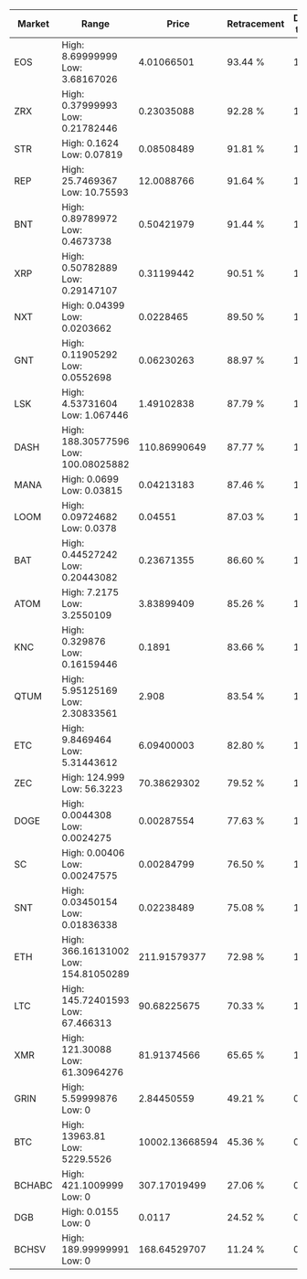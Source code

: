 | Market | Range | Price| Retracement | Doubles to 50% |
| --- | --- | --- | --- | --- |
| EOS | High: 8.69999999<br />Low: 3.68167026 | 4.01066501 | 93.44 % | 1.54 |
| ZRX | High: 0.37999993<br />Low: 0.21782446 | 0.23035088 | 92.28 % | 1.30 |
| STR | High: 0.1624<br />Low: 0.07819 | 0.08508489 | 91.81 % | 1.41 |
| REP | High: 25.7469367<br />Low: 10.75593 | 12.0088766 | 91.64 % | 1.52 |
| BNT | High: 0.89789972<br />Low: 0.4673738 | 0.50421979 | 91.44 % | 1.35 |
| XRP | High: 0.50782889<br />Low: 0.29147107 | 0.31199442 | 90.51 % | 1.28 |
| NXT | High: 0.04399<br />Low: 0.0203662 | 0.0228465 | 89.50 % | 1.41 |
| GNT | High: 0.11905292<br />Low: 0.0552698 | 0.06230263 | 88.97 % | 1.40 |
| LSK | High: 4.53731604<br />Low: 1.067446 | 1.49102838 | 87.79 % | 1.88 |
| DASH | High: 188.30577596<br />Low: 100.08025882 | 110.86990649 | 87.77 % | 1.30 |
| MANA | High: 0.0699<br />Low: 0.03815 | 0.04213183 | 87.46 % | 1.28 |
| LOOM | High: 0.09724682<br />Low: 0.0378 | 0.04551 | 87.03 % | 1.48 |
| BAT | High: 0.44527242<br />Low: 0.20443082 | 0.23671355 | 86.60 % | 1.37 |
| ATOM | High: 7.2175<br />Low: 3.2550109 | 3.83899409 | 85.26 % | 1.36 |
| KNC | High: 0.329876<br />Low: 0.16159446 | 0.1891 | 83.66 % | 1.30 |
| QTUM | High: 5.95125169<br />Low: 2.30833561 | 2.908 | 83.54 % | 1.42 |
| ETC | High: 9.8469464<br />Low: 5.31443612 | 6.09400003 | 82.80 % | 1.24 |
| ZEC | High: 124.999<br />Low: 56.3223 | 70.38629302 | 79.52 % | 1.29 |
| DOGE | High: 0.0044308<br />Low: 0.0024275 | 0.00287554 | 77.63 % | 1.19 |
| SC | High: 0.00406<br />Low: 0.00247575 | 0.00284799 | 76.50 % | 1.15 |
| SNT | High: 0.03450154<br />Low: 0.01836338 | 0.02238489 | 75.08 % | 1.18 |
| ETH | High: 366.16131002<br />Low: 154.81050289 | 211.91579377 | 72.98 % | 1.23 |
| LTC | High: 145.72401593<br />Low: 67.466313 | 90.68225675 | 70.33 % | 1.18 |
| XMR | High: 121.30088<br />Low: 61.30964276 | 81.91374566 | 65.65 % | 1.11 |
| GRIN | High: 5.59999876<br />Low: 0 | 2.84450559 | 49.21 % | 0.00 |
| BTC | High: 13963.81<br />Low: 5229.5526 | 10002.13668594 | 45.36 % | 0.00 |
| BCHABC | High: 421.1009999<br />Low: 0 | 307.17019499 | 27.06 % | 0.00 |
| DGB | High: 0.0155<br />Low: 0 | 0.0117 | 24.52 % | 0.00 |
| BCHSV | High: 189.99999991<br />Low: 0 | 168.64529707 | 11.24 % | 0.00 |
